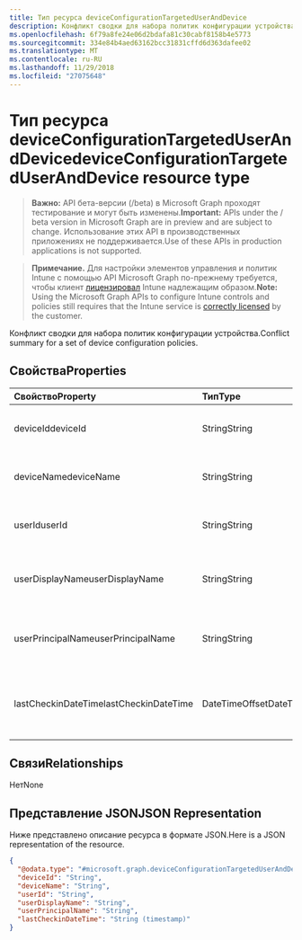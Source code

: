 ```yaml
---
title: Тип ресурса deviceConfigurationTargetedUserAndDevice
description: Конфликт сводки для набора политик конфигурации устройства.
ms.openlocfilehash: 6f79a8fe24e06d2bdafa81c30cabf8158b4e5773
ms.sourcegitcommit: 334e84b4aed63162bcc31831cffd6d363dafee02
ms.translationtype: MT
ms.contentlocale: ru-RU
ms.lasthandoff: 11/29/2018
ms.locfileid: "27075648"
---
```

# <a name="deviceconfigurationtargeteduseranddevice-resource-type"></a><span data-ttu-id="51902-103">Тип ресурса deviceConfigurationTargetedUserAndDevice</span><span class="sxs-lookup"><span data-stu-id="51902-103">deviceConfigurationTargetedUserAndDevice resource type</span></span>

> <span data-ttu-id="51902-104">**Важно:** API бета-версии (/beta) в Microsoft Graph проходят тестирование и могут быть изменены.</span><span class="sxs-lookup"><span data-stu-id="51902-104">**Important:** APIs under the / beta version in Microsoft Graph are in preview and are subject to change.</span></span> <span data-ttu-id="51902-105">Использование этих API в производственных приложениях не поддерживается.</span><span class="sxs-lookup"><span data-stu-id="51902-105">Use of these APIs in production applications is not supported.</span></span>

> <span data-ttu-id="51902-106">**Примечание.** Для настройки элементов управления и политик Intune с помощью API Microsoft Graph по-прежнему требуется, чтобы клиент [лицензировал](https://go.microsoft.com/fwlink/?linkid=839381) Intune надлежащим образом.</span><span class="sxs-lookup"><span data-stu-id="51902-106">**Note:** Using the Microsoft Graph APIs to configure Intune controls and policies still requires that the Intune service is [correctly licensed](https://go.microsoft.com/fwlink/?linkid=839381) by the customer.</span></span>

<span data-ttu-id="51902-107">Конфликт сводки для набора политик конфигурации устройства.</span><span class="sxs-lookup"><span data-stu-id="51902-107">Conflict summary for a set of device configuration policies.</span></span>
## <a name="properties"></a><span data-ttu-id="51902-108">Свойства</span><span class="sxs-lookup"><span data-stu-id="51902-108">Properties</span></span>
|<span data-ttu-id="51902-109">Свойство</span><span class="sxs-lookup"><span data-stu-id="51902-109">Property</span></span>|<span data-ttu-id="51902-110">Тип</span><span class="sxs-lookup"><span data-stu-id="51902-110">Type</span></span>|<span data-ttu-id="51902-111">Description</span><span class="sxs-lookup"><span data-stu-id="51902-111">Description</span></span>|
|:---|:---|:---|
|<span data-ttu-id="51902-112">deviceId</span><span class="sxs-lookup"><span data-stu-id="51902-112">deviceId</span></span>|<span data-ttu-id="51902-113">String</span><span class="sxs-lookup"><span data-stu-id="51902-113">String</span></span>|<span data-ttu-id="51902-114">Идентификатор устройства в возврата.</span><span class="sxs-lookup"><span data-stu-id="51902-114">The id of the device in the checkin.</span></span>|
|<span data-ttu-id="51902-115">deviceName</span><span class="sxs-lookup"><span data-stu-id="51902-115">deviceName</span></span>|<span data-ttu-id="51902-116">String</span><span class="sxs-lookup"><span data-stu-id="51902-116">String</span></span>|<span data-ttu-id="51902-117">Имя устройства в возврата.</span><span class="sxs-lookup"><span data-stu-id="51902-117">The name of the device in the checkin.</span></span>|
|<span data-ttu-id="51902-118">userId</span><span class="sxs-lookup"><span data-stu-id="51902-118">userId</span></span>|<span data-ttu-id="51902-119">String</span><span class="sxs-lookup"><span data-stu-id="51902-119">String</span></span>|<span data-ttu-id="51902-120">Идентификатор пользователя в записи.</span><span class="sxs-lookup"><span data-stu-id="51902-120">The id of the user in the checkin.</span></span>|
|<span data-ttu-id="51902-121">userDisplayName</span><span class="sxs-lookup"><span data-stu-id="51902-121">userDisplayName</span></span>|<span data-ttu-id="51902-122">String</span><span class="sxs-lookup"><span data-stu-id="51902-122">String</span></span>|<span data-ttu-id="51902-123">Отображаемое имя пользователя в репозиторий</span><span class="sxs-lookup"><span data-stu-id="51902-123">The display name of the user in the checkin</span></span>|
|<span data-ttu-id="51902-124">userPrincipalName</span><span class="sxs-lookup"><span data-stu-id="51902-124">userPrincipalName</span></span>|<span data-ttu-id="51902-125">String</span><span class="sxs-lookup"><span data-stu-id="51902-125">String</span></span>|<span data-ttu-id="51902-126">Имя участника-пользователя в репозиторий.</span><span class="sxs-lookup"><span data-stu-id="51902-126">The UPN of the user in the checkin.</span></span>|
|<span data-ttu-id="51902-127">lastCheckinDateTime</span><span class="sxs-lookup"><span data-stu-id="51902-127">lastCheckinDateTime</span></span>|<span data-ttu-id="51902-128">DateTimeOffset</span><span class="sxs-lookup"><span data-stu-id="51902-128">DateTimeOffset</span></span>|<span data-ttu-id="51902-129">Время последнего checkin для этой пары пользователя и устройства.</span><span class="sxs-lookup"><span data-stu-id="51902-129">Last checkin time for this user/device pair.</span></span>|

## <a name="relationships"></a><span data-ttu-id="51902-130">Связи</span><span class="sxs-lookup"><span data-stu-id="51902-130">Relationships</span></span>
<span data-ttu-id="51902-131">Нет</span><span class="sxs-lookup"><span data-stu-id="51902-131">None</span></span>
## <a name="json-representation"></a><span data-ttu-id="51902-132">Представление JSON</span><span class="sxs-lookup"><span data-stu-id="51902-132">JSON Representation</span></span>
<span data-ttu-id="51902-133">Ниже представлено описание ресурса в формате JSON.</span><span class="sxs-lookup"><span data-stu-id="51902-133">Here is a JSON representation of the resource.</span></span>
<!-- {
  "blockType": "resource",
  "@odata.type": "microsoft.graph.deviceConfigurationTargetedUserAndDevice"
}
-->
``` json
{
  "@odata.type": "#microsoft.graph.deviceConfigurationTargetedUserAndDevice",
  "deviceId": "String",
  "deviceName": "String",
  "userId": "String",
  "userDisplayName": "String",
  "userPrincipalName": "String",
  "lastCheckinDateTime": "String (timestamp)"
}
```






